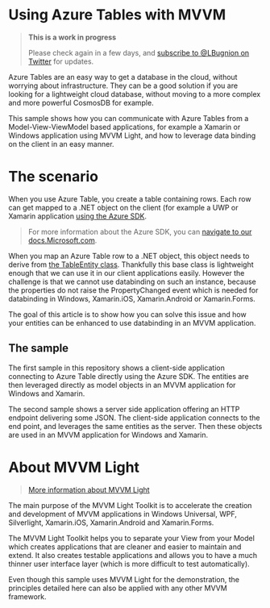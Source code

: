 # Using Azure Tables with MVVM

> **This is a work in progress**
>
> Please check again in a few days, and [subscribe to @LBugnion on Twitter](http://twitter.com/lbugnion) for updates.

Azure Tables are an easy way to get a database in the cloud, without worrying about infrastructure. They can be a good solution if you are looking for a lightweight cloud database, without moving to a more complex and more powerful CosmosDB for example.

This sample shows how you can communicate with Azure Tables from a Model-View-ViewModel based applications, for example a Xamarin or Windows application using MVVM Light, and how to leverage data binding on the client in an easy manner.

# The scenario

When you use Azure Table, you create a table containing rows. Each row can get mapped to a .NET object on the client (for example a UWP or Xamarin application [using the Azure SDK](https://azure.microsoft.com/en-us/downloads/).

> For more information about the Azure SDK, you can [navigate to our docs.Microsoft.com](http://gslb.ch/a2a).

When you map an Azure Table row to a .NET object, this object needs to derive from [the TableEntity class](http://gslb.ch/a3a). Thankfully this base class is lightweight enough that we can use it in our client applications easily. However the challenge is that we cannot use databinding on such an instance, because the properties do not raise the PropertyChanged event which is needed for databinding in Windows, Xamarin.iOS, Xamarin.Android or Xamarin.Forms. 

The goal of this article is to show how you can solve this issue and how your entities can be enhanced to use databinding in an MVVM application.

## The sample

The first sample in this repository shows a client-side application connecting to Azure Table directly using the Azure SDK. The entities are then leveraged directly as model objects in an MVVM application for Windows and Xamarin.

The second sample shows a server side application offering an HTTP endpoint delivering some JSON. The client-side application connects to the end point, and leverages the same entities as the server. Then these objects are used in an MVVM application for Windows and Xamarin.

# About MVVM Light

> [More information about MVVM Light](http://www.mvvmlight.net)

The main purpose of the MVVM Light Toolkit is to accelerate the creation and development of MVVM applications in Windows Universal, WPF, Silverlight, Xamarin.iOS, Xamarin.Android and Xamarin.Forms. 

The MVVM Light Toolkit helps you to separate your View from your Model which creates applications that are cleaner and easier to maintain and extend. It also creates testable applications and allows you to have a much thinner user interface layer (which is more difficult to test automatically).

Even though this sample uses MVVM Light for the demonstration, the principles detailed here can also be applied with any other MVVM framework.

